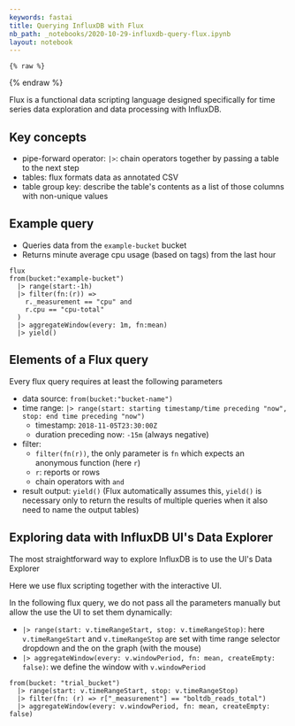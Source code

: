 ```yaml
---
keywords: fastai
title: Querying InfluxDB with Flux
nb_path: _notebooks/2020-10-29-influxdb-query-flux.ipynb
layout: notebook
---
```


<!--
#################################################
### THIS FILE WAS AUTOGENERATED! DO NOT EDIT! ###
#################################################
# file to edit: _notebooks/2020-10-29-influxdb-query-flux.ipynb
-->

<div class="container" id="notebook-container">
        
    {% raw %}
    
<div class="cell border-box-sizing code_cell rendered">

</div>
    {% endraw %}

<div class="cell border-box-sizing text_cell rendered"><div class="inner_cell">
<div class="text_cell_render border-box-sizing rendered_html">
<p>Flux is a functional data scripting language designed specifically for time series data exploration and data processing with InfluxDB.</p>

</div>
</div>
</div>
<div class="cell border-box-sizing text_cell rendered"><div class="inner_cell">
<div class="text_cell_render border-box-sizing rendered_html">
<h2 id="Key-concepts">Key concepts<a class="anchor-link" href="#Key-concepts"> </a></h2><ul>
<li>pipe-forward operator: <code>|&gt;</code>: chain operators together by passing a table to the next step</li>
<li>tables: flux formats data as annotated CSV</li>
<li>table group key: describe the table's contents as a list of those columns with non-unique values</li>
</ul>

</div>
</div>
</div>
<div class="cell border-box-sizing text_cell rendered"><div class="inner_cell">
<div class="text_cell_render border-box-sizing rendered_html">
<h2 id="Example-query">Example query<a class="anchor-link" href="#Example-query"> </a></h2><ul>
<li>Queries data from the <code>example-bucket</code> bucket</li>
<li>Returns minute average cpu usage (based on tags) from the last hour</li>
</ul>

<pre><code>flux
from(bucket:"example-bucket")
  |&gt; range(start:-1h)
  |&gt; filter(fn:(r)) =&gt;
    r._measurement == "cpu" and
    r.cpu == "cpu-total"
  )
  |&gt; aggregateWindow(every: 1m, fn:mean)
  |&gt; yield()</code></pre>

</div>
</div>
</div>
<div class="cell border-box-sizing text_cell rendered"><div class="inner_cell">
<div class="text_cell_render border-box-sizing rendered_html">
<h2 id="Elements-of-a-Flux-query">Elements of a Flux query<a class="anchor-link" href="#Elements-of-a-Flux-query"> </a></h2><p>Every flux query requires at least the following parameters</p>
<ul>
<li>data source: <code>from(bucket:"bucket-name")</code></li>
<li>time range: <code>|&gt; range(start: starting timestamp/time preceding "now", stop: end time preceding "now")</code><ul>
<li>timestamp: <code>2018-11-05T23:30:00Z</code></li>
<li>duration preceding now: <code>-15m</code> (always negative)</li>
</ul>
</li>
<li>filter:<ul>
<li><code>filter(fn(r))</code>, the only parameter is <code>fn</code> which expects an anonymous function (here <code>r</code>)</li>
<li><code>r</code>: reports or rows</li>
<li>chain operators with <code>and</code></li>
</ul>
</li>
<li>result output: <code>yield()</code> (Flux automatically assumes this, <code>yield()</code> is necessary only to return the results of multiple queries when it also need to name the output tables)</li>
</ul>

</div>
</div>
</div>
<div class="cell border-box-sizing text_cell rendered"><div class="inner_cell">
<div class="text_cell_render border-box-sizing rendered_html">
<h2 id="Exploring-data-with-InfluxDB-UI's-Data-Explorer">Exploring data with InfluxDB UI's Data Explorer<a class="anchor-link" href="#Exploring-data-with-InfluxDB-UI's-Data-Explorer"> </a></h2><p>The most straightforward way to explore InfluxDB is to use the UI's Data Explorer</p>
<p>Here we use flux scripting together with the interactive UI.</p>
<p>In the following flux query, we do not pass all the parameters manually but allow the use the UI to set them dynamically:</p>
<ul>
<li><code>|&gt; range(start: v.timeRangeStart, stop: v.timeRangeStop)</code>: here <code>v.timeRangeStart</code> and <code>v.timeRangeStop</code> are set with time range selector dropdown and the on the graph (with the mouse)</li>
<li><code>|&gt; aggregateWindow(every: v.windowPeriod, fn: mean, createEmpty: false)</code>: we define the window with <code>v.windowPeriod</code></li>
</ul>

<pre><code>from(bucket: "trial_bucket")
  |&gt; range(start: v.timeRangeStart, stop: v.timeRangeStop)
  |&gt; filter(fn: (r) =&gt; r["_measurement"] == "boltdb_reads_total")
  |&gt; aggregateWindow(every: v.windowPeriod, fn: mean, createEmpty: false)</code></pre>

</div>
</div>
</div>
</div>
 


